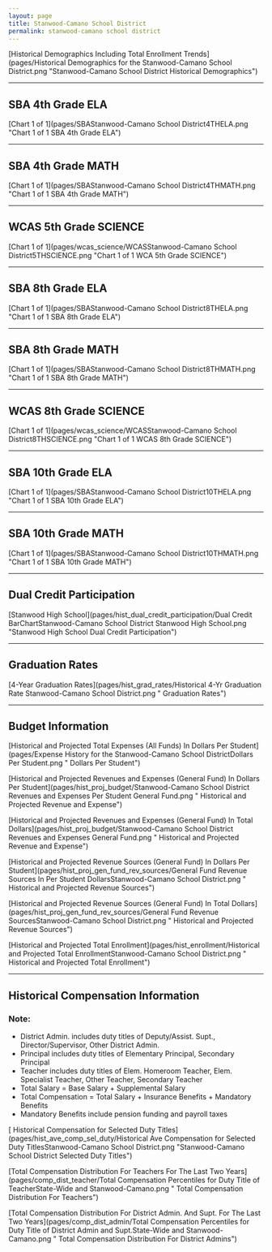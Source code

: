 ```yaml
---
layout: page
title: Stanwood-Camano School District
permalink: stanwood-camano school district
---
```



[Historical Demographics Including Total Enrollment Trends](pages/Historical Demographics for the Stanwood-Camano School District.png "Stanwood-Camano School District Historical Demographics")

___

## SBA 4th Grade ELA

[Chart 1 of 1](pages/SBAStanwood-Camano School District4THELA.png "Chart 1 of 1 SBA 4th Grade ELA")


___

## SBA 4th Grade MATH

[Chart 1 of 1](pages/SBAStanwood-Camano School District4THMATH.png "Chart 1 of 1 SBA 4th Grade MATH")


___

## WCAS 5th Grade SCIENCE

[Chart 1 of 1](pages/wcas_science/WCASStanwood-Camano School District5THSCIENCE.png "Chart 1 of 1 WCA 5th Grade SCIENCE")


___

## SBA 8th Grade ELA

[Chart 1 of 1](pages/SBAStanwood-Camano School District8THELA.png "Chart 1 of 1 SBA 8th Grade ELA")


___

## SBA 8th Grade MATH

[Chart 1 of 1](pages/SBAStanwood-Camano School District8THMATH.png "Chart 1 of 1 SBA 8th Grade MATH")


___

## WCAS 8th Grade SCIENCE

[Chart 1 of 1](pages/wcas_science/WCASStanwood-Camano School District8THSCIENCE.png "Chart 1 of 1 WCAS 8th Grade SCIENCE")


___

## SBA 10th Grade ELA

[Chart 1 of 1](pages/SBAStanwood-Camano School District10THELA.png "Chart 1 of 1 SBA 10th Grade ELA")


___

## SBA 10th Grade MATH

[Chart 1 of 1](pages/SBAStanwood-Camano School District10THMATH.png "Chart 1 of 1 SBA 10th Grade MATH")


___

## Dual Credit Participation

[Stanwood High School](pages/hist_dual_credit_participation/Dual Credit BarChartStanwood-Camano School District Stanwood High School.png "Stanwood High School Dual Credit Participation")


___

## Graduation Rates

[4-Year Graduation Rates](pages/hist_grad_rates/Historical 4-Yr Graduation Rate Stanwood-Camano School District.png " Graduation Rates")


___

## Budget Information

[Historical and Projected Total Expenses (All Funds) In Dollars Per Student](pages/Expense History for the Stanwood-Camano School DistrictDollars Per Student.png " Dollars Per Student")

[Historical and Projected Revenues and Expenses (General Fund) In Dollars Per Student](pages/hist_proj_budget/Stanwood-Camano School District Revenues and Expenses Per Student General Fund.png " Historical and Projected Revenue and Expense")

[Historical and Projected Revenues and Expenses (General Fund) In Total Dollars](pages/hist_proj_budget/Stanwood-Camano School District Revenues and Expenses General Fund.png " Historical and Projected Revenue and Expense")

[Historical and Projected Revenue Sources (General Fund) In Dollars Per Student](pages/hist_proj_gen_fund_rev_sources/General Fund Revenue Sources In Per Student DollarsStanwood-Camano School District.png " Historical and Projected Revenue Sources")

[Historical and Projected Revenue Sources (General Fund) In Total Dollars](pages/hist_proj_gen_fund_rev_sources/General Fund Revenue SourcesStanwood-Camano School District.png " Historical and Projected Revenue Sources")

[Historical and Projected Total Enrollment](pages/hist_enrollment/Historical and Projected Total EnrollmentStanwood-Camano School District.png " Historical and Projected Total Enrollment")


___

## Historical Compensation Information
### Note:
- District Admin. includes duty titles of Deputy/Assist. Supt., Director/Supervisor, Other District Admin.
- Principal includes duty titles of Elementary Principal, Secondary Principal
- Teacher includes duty titles of Elem. Homeroom Teacher, Elem. Specialist Teacher, Other Teacher, Secondary Teacher
- Total Salary = Base Salary + Supplemental Salary
- Total Compensation = Total Salary + Insurance Benefits + Mandatory Benefits
- Mandatory Benefits include pension funding and payroll taxes

[ Historical Compensation for Selected Duty Titles](pages/hist_ave_comp_sel_duty/Historical Ave Compensation for Selected Duty TitlesStanwood-Camano School District.png "Stanwood-Camano School District Selected Duty Titles")

[Total Compensation Distribution For Teachers For The Last Two Years](pages/comp_dist_teacher/Total Compensation Percentiles for Duty Title of TeacherState-Wide and Stanwood-Camano.png " Total Compensation Distribution For Teachers")

[Total Compensation Distribution For District Admin. And Supt. For The Last Two Years](pages/comp_dist_admin/Total Compensation Percentiles for Duty Title of District Admin and Supt.State-Wide and Stanwood-Camano.png " Total Compensation Distribution For District Admins")


